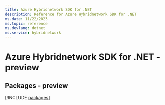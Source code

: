 ```yaml
---
title: Azure Hybridnetwork SDK for .NET
description: Reference for Azure Hybridnetwork SDK for .NET
ms.date: 11/22/2023
ms.topic: reference
ms.devlang: dotnet
ms.service: hybridnetwork
---
```

# Azure Hybridnetwork SDK for .NET - preview
## Packages - preview
[!INCLUDE [packages](hybridnetwork-index.md)]